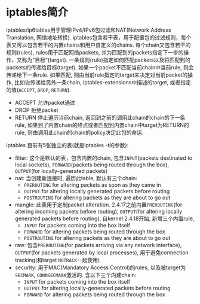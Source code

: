 # iptables简介

iptables/ip6tables用于管理IPv4/IPv6包过滤和NAT(Network Address Translation, 网络地址转换). 
iptables包含若干表，用于配置包的过滤规则，每个表又可以包含若干的内置chains和用户自定义的chains. 
每个chain又包含若干的规则(rules), rules用于匹配网络packets, 并为匹配到的packets指定下一步的操作，又称为"目标"(target). 
一条规则(rule)指定如何匹配packets以及将匹配到的packets的传递给目标(target). 
如果一个packet不匹配当前chain中当前rule, 则会传递给下一条rule. 如果匹配, 则由当前rule指定的target来决定对当前packet的操作, 比如说传递给另外一条chain, iptables-extensions中描述的target, 或者指定的值(`ACCEPT`, `DROP`, `RETURN`). 

+ ACCEPT 允许packet通过
+ DROP   拒绝packet
+ RETURN 停止遍历当前chain, 返回到之前的调用此chain的chain的下一条rule, 如果到了内置chain的终点或者匹配到内置chain中target为RETURN的rule, 则由调用此chain的chain的policy决定此包的命运. 

iptables 目前有5张独立的表(就是iptables -t的参数):
+ filter: 这个是默认的表，包含内置的chain, 包含`INPUT`(packets destinated to local sockets), `FORWARD`(packets being routed through the box), `OUTPUT`(for locally-generated packets)
+ nat: 当创建新连接时, 遍历此table, 默认有三个chain: 
  - `PREROUTING` for altering packets as soon as they came in 
  - `OUTPUT` for altering locally generated packets before routing
  - `POSTROUTING` for altering packets as they are about to go out
+ mangle: 此表用于定制packet alteration. 2.4.17之前内置`PREROUTING`(for altering incoming packets before routing), `OUTPUT`(for altering locally generated packets before routing), 自kernel 2.4.18开始, 新增三个内置rule, 
  - `INPUT` for packets coming into the box itself
  - `FORWARD` for altering packets being routed through the box 
  - `POSTROUTING` for altering packets as they are about to go out
+ raw: 包含`PREROUTING`(for packets arriving via any network interface), `OUTPUT`(for packets generated by local processes), 用于避免connection tracking(和target `NOTRACK`一起使用)
+ security: 用于MAC(Mandatory Access Control)的rules, 以及被target为`SECMARK`, `CONNSECMARK`激活的. 含以下三个内建chain: 
  - `INPUT` for packets coming into the box itself 
  - `OUTPUT` for altering locally-generated packets before routing
  - `FORWARD` for altering packets being routed through the box


